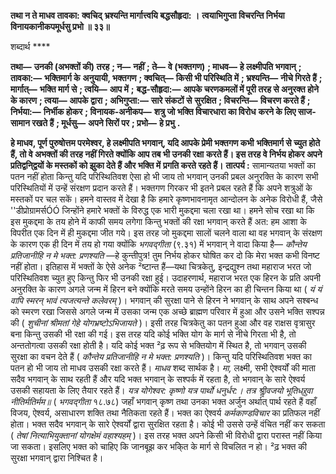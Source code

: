 **तथा न ते माधव तावका: क्वचिद्** **भ्रश्यन्ति मार्गात्त्वयि बद्धसौहृदा: ।** **त्वयाभिगुप्ता विचरन्ति निर्भया** **विनायकानीकपमूर्धसु प्रभो ॥ ३३॥** 

शब्दार्थ **** 

**तथा—** **उनकी (अभक्तों की) तरह** **; न—** **नहीं** **; ते—** **वे (भक्तगण)** **; माधव—** **हे लक्ष्मीपति भगवान्** **; तावका:—** **भक्तिमार्ग के** **अनुयायी, भक्तगण** **; क्वचित्—** **किसी भी परिस्थिति में** **; भ्रश्यन्ति—** **नीचे गिरते हैं** **; मार्गात्—** **भक्ति मार्ग से** **; त्वयि—** **आप में** **;** **बद्ध-सौहृदा:—** **आपके चरणकमलों में पूरी तरह से अनुरक्त होने के कारण** **; त्वया—** **आपके द्वारा** **; अभिगुप्ता:—** **सारे संकटों से** **सुरक्षित** **; विचरन्ति—** **विचरण करते हैं** **; निर्भया:—** **निर्भीक होकर** **; विनायक-अनीकप—** **शत्रु जो भक्ति विचारधारा का विरोध** **करने के लिए साज-सामान रखते हैं** **; मूर्धसु—** **अपने सिरों पर** **; प्रभो—** **हे प्रभु** **.** 

**हे माधव, पूर्ण पुरुषोत्तम परमेश्वर, हे लक्ष्मीपति भगवान्, यदि आपके प्रेमी भक्तगण कभी** **भक्तिमार्ग से च्युत होते हैं, तो वे अभक्तों की तरह नहीं गिरते क्योंकि आप तब भी उनकी रक्षा** **करते हैं। इस तरह वे निर्भय होकर अपने प्रतिद्वनि्द्वयों के मस्तकों को झुका देते हैं और भक्ति में** **प्रगति करते रहते हैं।** **तात्पर्य :** सामान्यतया भक्तों का पतन नहीं होता किन्तु यदि परिस्थितिवश ऐसा हो भी जाय तो भगवान् उनकी प्रबल अनुरक्ति के कारण सभी परिस्थितियों में उन्हें संरक्षण प्रदान करते हैं। भक्तगण गिरकर भी इतने प्रबल रहते हैं कि अपने शत्रुओं के मस्तकों पर चल सकें। हमने वास्तव में देखा है कि हमारे कृष्णभावनामृत आन्दोलन के अनेक विरोधी हैं, जैसे ''डीप्रोग्रामर्सÓÓ जिन्होंने हमारे भक्तों के विरुद्ध एक भारी मुकद्दमा चला रखा था। हमने सोच रखा था कि इस मुकद्दमा के तय होने में काफी समय लगेगा किन्तु भक्तों की रक्षा भगवान् करते हैं अत: हम आशा के विपरीत एक दिन में ही मुकद्दमा जीत गये। इस तरह जो मुकद्दमा सालों चलने वाला था वह भगवान् के संरक्षण के कारण एक ही दिन में तय हो गया क्योंकि *भगवद्गीता* (९.३१) में भगवान् ने वादा किया है— *कौन्तेय* *प्रतिजानीहि न मे भक्त: प्रणश्यति* —हे कुन्तीपुत्र! तुम निर्भय होकर घोषित कर दो कि मेरा भक्त कभी विनष्ट नहीं होता। इतिहास में भक्तों के ऐसे अनेक ²ष्टान्त हैं—यथा चित्रकेतु, इन्द्रद्युश्न तथा महाराज भरत जो परिस्थितिवश च्युत हुए किन्तु फिर भी उनकी रक्षा हुई। उदाहरणार्थ, महाराज भरत एक हिरन के प्रति अपनी अनुरक्ति के कारण अगले जन्म में हिरन बने क्योंकि मरते समय उन्होंने हिरन का ही चिन्तन किया था ( *यं यं वापि स्मरन् भावं त्यजत्यन्ते कलेवरम्* )। भगवान् की सुरक्षा पाने से हिरन ने भगवान् के साथ अपने सश्बन्ध को स्मरण रखा जिससे अगले जन्म में उसका जन्म एक अच्छे ब्राह्मण परिवार में हुआ और उसने भक्ति सश्पन्न की ( *शुचीनां श्रीमतां गेहे योगभ्रष्टोऽभिजायते* )। इसी तरह चित्रकेतु का पतन हुआ और वह राक्षस वृत्रासुर बना किन्तु उसकी भी रक्षा की गई। इस तरह यदि कोई भक्ति योग के मार्ग से नीचे गिरता भी है, तो अन्ततोगत्वा उसकी रक्षा होती है। यदि कोई भक्त ²ढ़ रूप से भक्तियोग में स्थित है, तो भगवान् उसकी सुरक्षा का वचन देते हैं ( *कौन्तेय प्रतिजानीहि न* *मे भक्त: प्रणश्यति* )। किन्तु यदि परिस्थितिवश भक्त का पतन हो भी जाय तो माधव उसकी रक्षा करते हैं। *माधव* शब्द सार्थक है। *मा,* लक्ष्मी, सभी ऐश्वर्यों की माता सदैव भगवान् के साथ रहती हैं और यदि भक्त भगवान् के सश्पर्क में रहता है, तो भगवान् के सारे ऐश्वर्य उसकी सहायता के लिए तैयार रहते हैं। *यत्र योगेश्वर: कृष्णो यत्र पार्थो धनुर्धर:।* *तत्र श्रीॢवजयो भूतिध्र्रुवा नीतिर्मतिर्मम॥* ( *भगवद्गीता* १८.७८) जहाँ भगवान् कृष्ण तथा उनका भक्त अर्जुन अर्थात् पार्थ रहते हैं वहाँ विजय, ऐश्वर्य, असाधारण शक्ति तथा नैतिकता रहते हैं। भक्त का ऐश्वर्य *कर्मकाण्डविचार* का प्रतिफल नहीं होता। भक्त सदैव भगवान् के सारे ऐश्वर्यों द्वारा सुरक्षित रहता है। कोई भी उससे उन्हें वंचित नहीं कर सकता ( *तेषां* *नित्याभियुक्तानां योगक्षेमं वहाश्यहम्* )। इस तरह भक्त अपने किसी भी विरोधी द्वारा परास्त नहीं किया जा सकता। इसलिए भक्त को चाहिए कि जानबूझ कर भकि्त के मार्ग से विचलित न हो। ²ढ़ भक्त की सुरक्षा भगवान् द्वारा निश्चित है।  